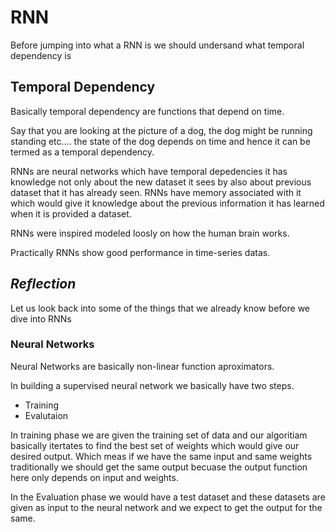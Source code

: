 # RNN
Before jumping into what a RNN is we  should undersand what temporal dependency is

## Temporal Dependency
Basically temporal dependency are functions that depend on time.

Say that you are looking at the picture of a dog, the dog might be running standing etc.... the state of the dog depends on time and hence it can be termed as a temporal dependency.

RNNs are neural networks which have temporal depedencies it has knowledge not only about the new dataset it sees by also about previous dataset that it has already seen.
RNNs have memory associated with it which would give it knowledge about the previous information it has learned when it is provided a dataset.

RNNs were inspired modeled loosly on how the human brain works.

Practically RNNs show good performance in time-series datas.

## _Reflection_

Let us look back into some of the things that we already know before we dive into RNNs

### Neural Networks 

Neural Networks are basically non-linear function aproximators.

In building a supervised neural network we basically have two steps.
* Training 
* Evalutaion

In training phase we are given the training set of data and our algoritiam basically itertates to find the best set of weights which would give our desired output. Which meas if we have the same input and same weights traditionally we should get the same output becuase the output function here only depends on input and weights. 

In the Evaluation phase we would have a test dataset and these datasets are given as input to the neural network and we expect to get the output for the same. 